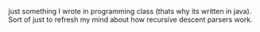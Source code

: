 just something I wrote in programming class (thats why its written in java).
Sort of just to refresh my mind about how recursive descent parsers work.